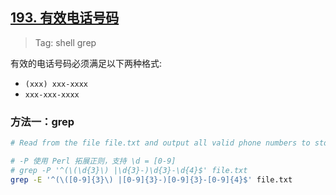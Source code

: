 ## [193. 有效电话号码](https://leetcode.cn/problems/valid-phone-numbers/description/)

> Tag: shell grep

有效的电话号码必须满足以下两种格式:
- `(xxx) xxx-xxxx`
- `xxx-xxx-xxxx`

### 方法一：grep

```bash
# Read from the file file.txt and output all valid phone numbers to stdout.

# -P 使用 Perl 拓展正则，支持 \d = [0-9]
# grep -P '^(\(\d{3}\) |\d{3}-)\d{3}-\d{4}$' file.txt
grep -E '^(\([0-9]{3}\) |[0-9]{3}-)[0-9]{3}-[0-9]{4}$' file.txt
```